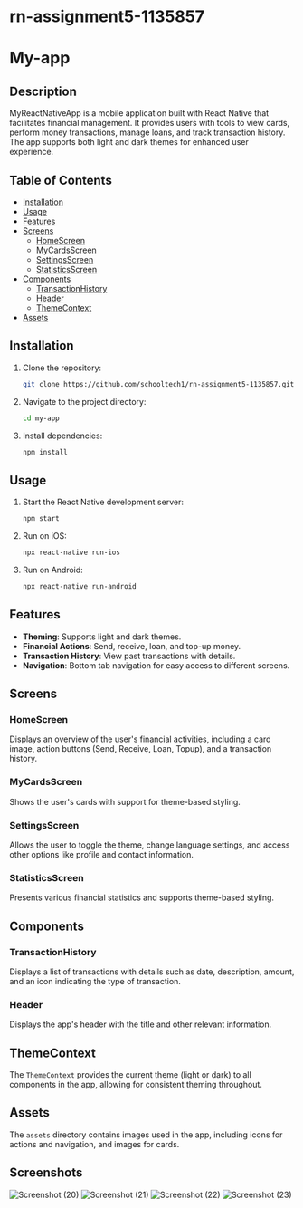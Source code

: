 # rn-assignment5-1135857
# My-app

## Description
MyReactNativeApp is a mobile application built with React Native that facilitates financial management. It provides users with tools to view cards, perform money transactions, manage loans, and track transaction history. The app supports both light and dark themes for enhanced user experience.

## Table of Contents
- [Installation](#installation)
- [Usage](#usage)
- [Features](#features)
- [Screens](#screens)
  - [HomeScreen](#homescreen)
  - [MyCardsScreen](#mycardsscreen)
  - [SettingsScreen](#settingsscreen)
  - [StatisticsScreen](#statisticsscreen)
- [Components](#components)
  - [TransactionHistory](#transactionhistory)
  - [Header](#header)
  -   [ThemeContext](#themecontext)
- [Assets](#assets)

## Installation
1. Clone the repository:
    ```bash
   git clone https://github.com/schooltech1/rn-assignment5-1135857.git
    ```
2. Navigate to the project directory:
    ```bash
    cd my-app
    ```
3. Install dependencies:
    ```bash
    npm install
    ```

## Usage
1. Start the React Native development server:
    ```bash
    npm start
    ```
2. Run on iOS:
    ```bash
    npx react-native run-ios
    ```
3. Run on Android:
    ```bash
    npx react-native run-android
    ```

## Features
- **Theming**: Supports light and dark themes.
- **Financial Actions**: Send, receive, loan, and top-up money.
- **Transaction History**: View past transactions with details.
- **Navigation**: Bottom tab navigation for easy access to different screens.

## Screens

### HomeScreen
Displays an overview of the user's financial activities, including a card image, action buttons (Send, Receive, Loan, Topup), and a transaction history.

### MyCardsScreen
Shows the user's cards with support for theme-based styling.

### SettingsScreen
Allows the user to toggle the theme, change language settings, and access other options like profile and contact information.

### StatisticsScreen
Presents various financial statistics and supports theme-based styling.

## Components

### TransactionHistory
Displays a list of transactions with details such as date, description, amount, and an icon indicating the type of transaction.

### Header
Displays the app's header with the title and other relevant information.


## ThemeContext
The `ThemeContext` provides the current theme (light or dark) to all components in the app, allowing for consistent theming throughout.

## Assets
The `assets` directory contains images used in the app, including icons for actions and navigation, and images for cards.

## Screenshots

![Screenshot (20)](https://github.com/schooltech1/rn-assignment5-1135857/assets/170237696/9e78ffca-d255-4f6e-b16c-65ba39ebcb8f)
![Screenshot (21)](https://github.com/schooltech1/rn-assignment5-1135857/assets/170237696/4e921af1-77de-40ce-b925-e5083dc7ba73)
![Screenshot (22)](https://github.com/schooltech1/rn-assignment5-1135857/assets/170237696/f4f01afc-8330-4b84-ae64-0c9321a35ae9)
![Screenshot (23)](https://github.com/schooltech1/rn-assignment5-1135857/assets/170237696/c8175044-45c6-4b63-bd0a-25839a8835c0)
